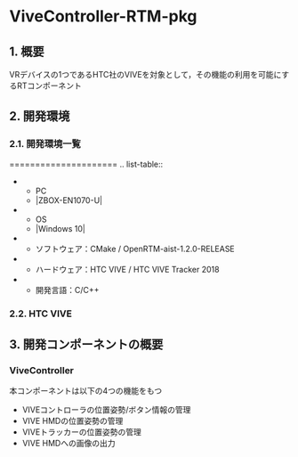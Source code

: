 # ViveController-RTM-pkg

## 1. 概要
VRデバイスの1つであるHTC社のVIVEを対象として，その機能の利用を可能にするRTコンポーネント

## 2. 開発環境
### 2.1. 開発環境一覧

=====================
.. list-table::
* - PC 
  - |ZBOX-EN1070-U|
* - OS
  - |Windows 10|

* - ソフトウェア：CMake / OpenRTM-aist-1.2.0-RELEASE
* - ハードウェア：HTC VIVE / HTC VIVE Tracker 2018
* - 開発言語：C/C++

### 2.2. HTC VIVE

## 3. 開発コンポーネントの概要
### ViveController
本コンポーネントは以下の4つの機能をもつ
- VIVEコントローラの位置姿勢/ボタン情報の管理
- VIVE HMDの位置姿勢の管理
- VIVEトラッカーの位置姿勢の管理
- VIVE HMDへの画像の出力
